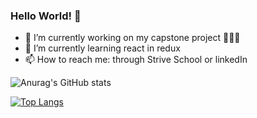 ### Hello World! 👋



- 🔭 I’m currently working on  my capstone project 🧶🧶🧶
- 🌱 I’m currently learning react in redux
- 📫 How to reach me: through Strive School or linkedIn







![Anurag's GitHub stats](https://github-readme-stats.vercel.app/api?username=MagdalenaES83&show_icons=true&theme=radical)

[![Top Langs](https://github-readme-stats.vercel.app/api/top-langs/?username=MagdalenaES83)](https://github.com/MagdalenaES83/github-readme-stats)

